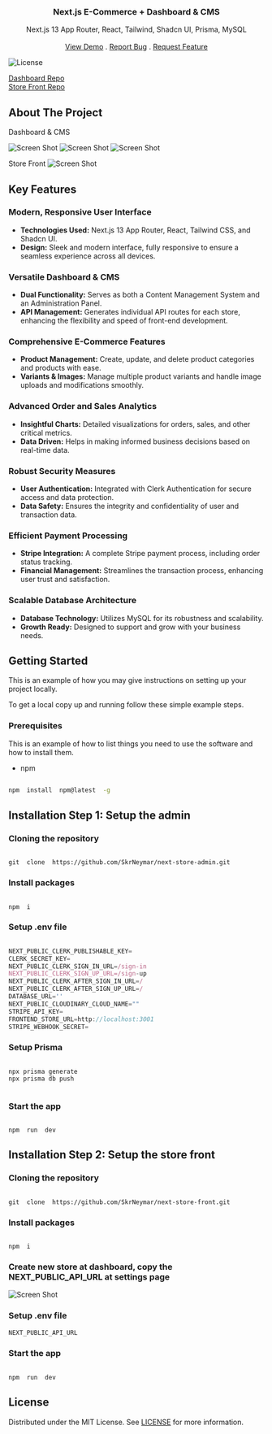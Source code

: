 <br/>
<p align="center">
  <h3 align="center">Next.js  E-Commerce + Dashboard & CMS</h3>

  <p align="center">
    Next.js 13 App Router, React, Tailwind, Shadcn UI, Prisma, MySQL 
    <br/>
    <br/>
    <a href="https://next-store-showcase.vercel.app/">View Demo</a>
    .
    <a href="https://github.com/SkrNeymar/next-store-show/issues">Report Bug</a>
    .
    <a href="https://github.com/SkrNeymar/next-store-show/issues">Request Feature</a>
  </p>
</p>

![License](https://img.shields.io/github/license/SkrNeymar/next-store-show)

[Dashboard Repo](https://github.com/SkrNeymar/next-store-admin)  
[Store Front Repo](https://github.com/SkrNeymar/next-store-front)

## About The Project

Dashboard & CMS

![Screen Shot](https://res.cloudinary.com/djhhzsnda/image/upload/v1709966437/dashboard_lzcssc.png)
![Screen Shot](https://res.cloudinary.com/djhhzsnda/image/upload/v1709966438/api_mxy4pf.png)
![Screen Shot](https://res.cloudinary.com/djhhzsnda/image/upload/v1709966438/variant_tnsbmm.png)

Store Front
![Screen Shot](https://res.cloudinary.com/djhhzsnda/image/upload/v1709966438/storefront_wvzore.png)

## Key Features

### Modern, Responsive User Interface

- **Technologies Used:** Next.js 13 App Router, React, Tailwind CSS, and Shadcn UI.
- **Design:** Sleek and modern interface, fully responsive to ensure a seamless experience across all devices.

### Versatile Dashboard & CMS

- **Dual Functionality:** Serves as both a Content Management System and an Administration Panel.
- **API Management:** Generates individual API routes for each store, enhancing the flexibility and speed of front-end development.

### Comprehensive E-Commerce Features

- **Product Management:** Create, update, and delete product categories and products with ease.
- **Variants & Images:** Manage multiple product variants and handle image uploads and modifications smoothly.

### Advanced Order and Sales Analytics

- **Insightful Charts:** Detailed visualizations for orders, sales, and other critical metrics.
- **Data Driven:** Helps in making informed business decisions based on real-time data.

### Robust Security Measures

- **User Authentication:** Integrated with Clerk Authentication for secure access and data protection.
- **Data Safety:** Ensures the integrity and confidentiality of user and transaction data.

### Efficient Payment Processing

- **Stripe Integration:** A complete Stripe payment process, including order status tracking.
- **Financial Management:** Streamlines the transaction process, enhancing user trust and satisfaction.

### Scalable Database Architecture

- **Database Technology:** Utilizes MySQL for its robustness and scalability.
- **Growth Ready:** Designed to support and grow with your business needs.

## Getting Started

This is an example of how you may give instructions on setting up your project locally.

To get a local copy up and running follow these simple example steps.

### Prerequisites

This is an example of how to list things you need to use the software and how to install them.

- npm

```sh

npm  install  npm@latest  -g

```

## Installation Step 1: Setup the admin

### Cloning the repository

```shell

git  clone  https://github.com/SkrNeymar/next-store-admin.git

```

### Install packages

```shell

npm  i

```

### Setup .env file

```js

NEXT_PUBLIC_CLERK_PUBLISHABLE_KEY=
CLERK_SECRET_KEY=
NEXT_PUBLIC_CLERK_SIGN_IN_URL=/sign-in
NEXT_PUBLIC_CLERK_SIGN_UP_URL=/sign-up
NEXT_PUBLIC_CLERK_AFTER_SIGN_IN_URL=/
NEXT_PUBLIC_CLERK_AFTER_SIGN_UP_URL=/
DATABASE_URL=''
NEXT_PUBLIC_CLOUDINARY_CLOUD_NAME=""
STRIPE_API_KEY=
FRONTEND_STORE_URL=http://localhost:3001
STRIPE_WEBHOOK_SECRET=

```

### Setup Prisma

```shell

npx prisma generate
npx prisma db push


```

### Start the app

```shell

npm  run  dev

```

## Installation Step 2: Setup the store front

### Cloning the repository

```shell

git  clone  https://github.com/SkrNeymar/next-store-front.git

```

### Install packages

```shell

npm  i

```

### Create new store at dashboard, copy the NEXT_PUBLIC_API_URL at settings page

![Screen Shot](https://res.cloudinary.com/djhhzsnda/image/upload/v1709967414/Snipaste_2024-03-09_16-56-42_qaezq6.png)

### Setup .env file

```js
NEXT_PUBLIC_API_URL
```

### Start the app

```shell

npm  run  dev

```

## License

Distributed under the MIT License. See [LICENSE](https://github.com/SkrNeymar/airbnb-nextjs-clone/blob/main/LICENSE.txt) for more information.
